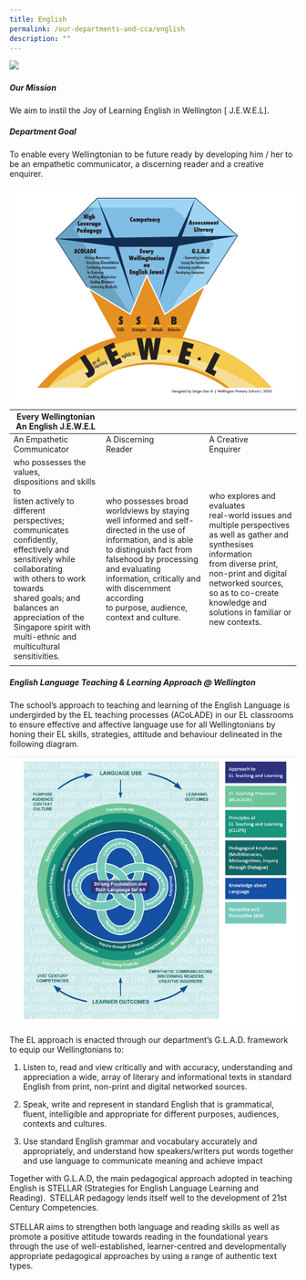 ```yaml
---
title: English
permalink: /our-departments-and-cca/english
description: ""
---
```

![](/images/english%20language%20department%20i.png)

##### Our Mission

We aim to instil the Joy of Learning English in Wellington \[ J.E.W.E.L\].

##### Department Goal

To enable every Wellingtonian to be future ready by developing him / her to be an empathetic communicator, a discerning reader and a creative enquirer.

![](/images/ELDEPT-01.png)

|  Every Wellingtonian An English J.E.W.E.L |  |  |
|---|---|---|
| An Empathetic <br>Communicator |  A Discerning <br>Reader |  A Creative <br>Enquirer |
| who possesses the values,<br>dispositions and skills to<br>listen actively to different<br>perspectives; communicates<br>confidently, effectively and<br>sensitively while collaborating<br>with others to work towards<br>shared goals; and balances an appreciation of the Singapore spirit with multi-ethnic and multicultural sensitivities. | who possesses broad worldviews by staying well informed and self-directed in the use of information, and is able to distinguish fact from falsehood by processing and evaluating<br>information, critically and<br>with discernment according<br>to purpose, audience, context and culture. | who explores and evaluates<br>real-world issues and multiple perspectives as well as gather and synthesises information<br>from diverse print, non-print and digital networked sources, so as to co-create knowledge and solutions in familiar or new contexts. |
| | | | 

##### English Language Teaching & Learning Approach @ Wellington  

The school’s approach to teaching and learning of the English Language is undergirded by the EL teaching processes (ACoLADE) in our EL classrooms to ensure effective and affective language use for all Wellingtonians by honing their EL skills, strategies, attitude and behaviour delineated in the following diagram.

![](/images/ELDEPT-02.png)

The EL approach is enacted through our department’s G.L.A.D. framework to equip our Wellingtonians to:  
1. Listen to, read and view critically and with accuracy, understanding and appreciation a wide, array of literary and informational texts in standard English from print, non-print and digital networked sources.

  
2. Speak, write and represent in standard English that is grammatical, fluent, intelligible and appropriate for different purposes, audiences, contexts and cultures.  
  

3. Use standard English grammar and vocabulary accurately and appropriately, and understand how speakers/writers put words together and use language to communicate meaning and achieve impact  
  

Together with G.L.A.D, the main pedagogical approach adopted in teaching English is STELLAR (Strategies for English Language Learning and Reading).  STELLAR pedagogy lends itself well to the development of 21st Century Competencies.  
   
STELLAR aims to strengthen both language and reading skills as well as promote a positive attitude towards reading in the foundational years through the use of well-established, learner-centred and developmentally appropriate pedagogical approaches by using a range of authentic text types.